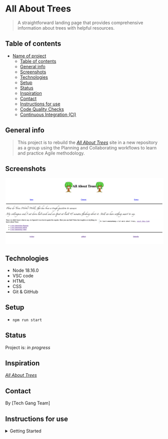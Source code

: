 # All About Trees

> A straightforward landing page that provides comprehensive information about
> trees with helpful resources.

## Table of contents

- [Name of project](#name-of-project)
  - [Table of contents](#table-of-contents)
  - [General info](#general-info)
  - [Screenshots](#screenshots)
  - [Technologies](#technologies)
  - [Setup](#setup)
  - [Status](#status)
  - [Inspiration](#inspiration)
  - [Contact](#contact)
  - [Instructions for use](#instructions-for-use)
  - [Code Quality Checks](#code-quality-checks)
  - [Continuous Integration (CI)](#continuous-integration-ci)

## General info

> This project is to rebuild the
> [_All About Trees_](https://denepo.js.org/agile-development/deliverables/all-about-trees/index.html)
> site in a new repository as a group using the Planning and Collaborating
> workflows to learn and practice Agile methodology.

## Screenshots

![Example screenshot](./public/assets/screenshot.png)

## Technologies

- Node 18.16.0
- VSC code
- HTML
- CSS
- Git & GitHub

## Setup

- `npm run start`

## Status

Project is: _in progress_

## Inspiration

[_All About Trees_](https://denepo.js.org/agile-development/deliverables/all-about-trees/index.html)

## Contact

By [Tech Gang Team]

## Instructions for use

<details>
  <summary>Getting Started</summary>

<!-- a guide to using this repository -->

1. `git clone https://github.com/Zakey-Pilot/html-css-project.git`
2. `cd html-css-project`
3. `npm install`

## Code Quality Checks

- `npm run format`: Makes sure all the code in this repository is well-formatted
  (looks good).
- `npm run lint:ls`: Checks to make sure all folder and file names match the
  repository conventions.
- `npm run lint:md`: Will lint all of the Markdown files in this repository.
- `npm run lint:css`: Will lint all of the CSS files in this repository.
- `npm run validate:html`: Validates all HTML files in your project.
- `npm run spell-check`: Goes through all the files in this repository looking
  for words it doesn't recognize. Just because it says something is a mistake
  doesn't mean it is! It doesn't know every word in the world. You can add new
  correct words to the [./.cspell.json](./.cspell.json) file so they won't cause
  an error.
- `npm run accessibility -- ./path/to/file.html`: Runs an accessibility analysis
  on all HTML files in the given path and writes the report to
  `/accessibility_report`

## Continuous Integration (CI)

When you open a PR to `main`/`master` in your repository, GitHub will
automatically do a linting check on the code in this repository, you can see
this in the[./.github/workflows/lint.yml](./.github/workflows/lint.yml) file.

If the linting fails, you will not be able to merge the PR. You can double check
that your code will pass before pushing by running the code quality scripts
locally.

</details>
